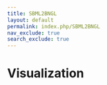 ```yaml
---
title: SBML2BNGL
layout: default
permalink: index.php/SBML2BNGL
nav_exclude: true
search_exclude: true
---
```


# Visualization